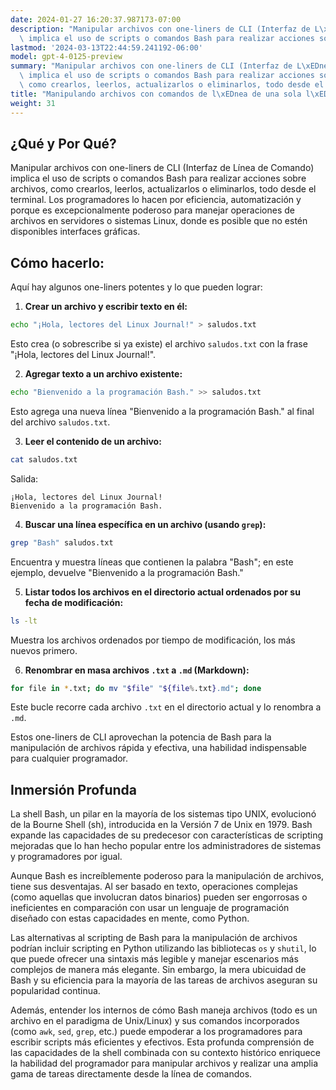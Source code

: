 ```yaml
---
date: 2024-01-27 16:20:37.987173-07:00
description: "Manipular archivos con one-liners de CLI (Interfaz de L\xEDnea de Comando)\
  \ implica el uso de scripts o comandos Bash para realizar acciones sobre archivos,\u2026"
lastmod: '2024-03-13T22:44:59.241192-06:00'
model: gpt-4-0125-preview
summary: "Manipular archivos con one-liners de CLI (Interfaz de L\xEDnea de Comando)\
  \ implica el uso de scripts o comandos Bash para realizar acciones sobre archivos,\
  \ como crearlos, leerlos, actualizarlos o eliminarlos, todo desde el terminal."
title: "Manipulando archivos con comandos de l\xEDnea de una sola l\xEDnea"
weight: 31
---
```


## ¿Qué y Por Qué?

Manipular archivos con one-liners de CLI (Interfaz de Línea de Comando) implica el uso de scripts o comandos Bash para realizar acciones sobre archivos, como crearlos, leerlos, actualizarlos o eliminarlos, todo desde el terminal. Los programadores lo hacen por eficiencia, automatización y porque es excepcionalmente poderoso para manejar operaciones de archivos en servidores o sistemas Linux, donde es posible que no estén disponibles interfaces gráficas.

## Cómo hacerlo:

Aquí hay algunos one-liners potentes y lo que pueden lograr:

1. **Crear un archivo y escribir texto en él:**
```Bash
echo "¡Hola, lectores del Linux Journal!" > saludos.txt
```
Esto crea (o sobrescribe si ya existe) el archivo `saludos.txt` con la frase "¡Hola, lectores del Linux Journal!".

2. **Agregar texto a un archivo existente:**
```Bash
echo "Bienvenido a la programación Bash." >> saludos.txt
```
Esto agrega una nueva línea "Bienvenido a la programación Bash." al final del archivo `saludos.txt`.

3. **Leer el contenido de un archivo:**
```Bash
cat saludos.txt
```
Salida:
```
¡Hola, lectores del Linux Journal!
Bienvenido a la programación Bash.
```

4. **Buscar una línea específica en un archivo (usando `grep`):**
```Bash
grep "Bash" saludos.txt
```
Encuentra y muestra líneas que contienen la palabra "Bash"; en este ejemplo, devuelve "Bienvenido a la programación Bash."

5. **Listar todos los archivos en el directorio actual ordenados por su fecha de modificación:**
```Bash
ls -lt
```
Muestra los archivos ordenados por tiempo de modificación, los más nuevos primero.

6. **Renombrar en masa archivos `.txt` a `.md` (Markdown):**
```Bash
for file in *.txt; do mv "$file" "${file%.txt}.md"; done
```
Este bucle recorre cada archivo `.txt` en el directorio actual y lo renombra a `.md`.

Estos one-liners de CLI aprovechan la potencia de Bash para la manipulación de archivos rápida y efectiva, una habilidad indispensable para cualquier programador.

## Inmersión Profunda

La shell Bash, un pilar en la mayoría de los sistemas tipo UNIX, evolucionó de la Bourne Shell (sh), introducida en la Versión 7 de Unix en 1979. Bash expande las capacidades de su predecesor con características de scripting mejoradas que lo han hecho popular entre los administradores de sistemas y programadores por igual.

Aunque Bash es increíblemente poderoso para la manipulación de archivos, tiene sus desventajas. Al ser basado en texto, operaciones complejas (como aquellas que involucran datos binarios) pueden ser engorrosas o ineficientes en comparación con usar un lenguaje de programación diseñado con estas capacidades en mente, como Python.

Las alternativas al scripting de Bash para la manipulación de archivos podrían incluir scripting en Python utilizando las bibliotecas `os` y `shutil`, lo que puede ofrecer una sintaxis más legible y manejar escenarios más complejos de manera más elegante. Sin embargo, la mera ubicuidad de Bash y su eficiencia para la mayoría de las tareas de archivos aseguran su popularidad continua.

Además, entender los internos de cómo Bash maneja archivos (todo es un archivo en el paradigma de Unix/Linux) y sus comandos incorporados (como `awk`, `sed`, `grep`, etc.) puede empoderar a los programadores para escribir scripts más eficientes y efectivos. Esta profunda comprensión de las capacidades de la shell combinada con su contexto histórico enriquece la habilidad del programador para manipular archivos y realizar una amplia gama de tareas directamente desde la línea de comandos.
